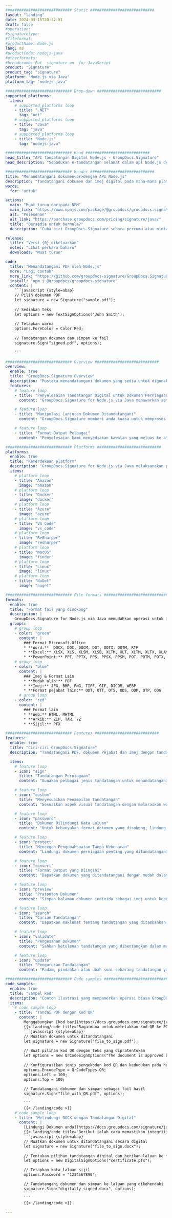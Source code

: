 ```yaml
---
############################# Static ############################
layout: "landing"
date: 2024-03-15T20:32:51
draft: false
#operation: 
#signaturetype: 
#fileformat: 
#productName: Node.js
lang: ms
#productCode: nodejs-java
#otherformats: 
#breadcrumb: Put  signature on  for JavaScript
product: "Signature"
product_tag: "signature"
platform: "Node.js via Java"
platform_tag: "nodejs-java"

############################# Drop-down ############################
supported_platforms:
  items:
    # supported_platforms loop
    - title: ".NET"
      tag: "net"
    # supported_platforms loop
    - title: "Java"
      tag: "java"
    # supported_platforms loop
    - title: "Node.js"
      tag: "nodejs-java"

############################# Head ############################
head_title: "API Tandatangan Digital Node.js - GroupDocs.Signature"
head_description: "Sepadukan e-tandatangan selamat dalam apl Node.js dengan GroupDocs.Signature. Perkemas aliran kerja menandatangani dokumen dengan mudah dan cekap."

############################# Header ############################
title: "Menandatangani dokumen<br>dengan API Node.js"
description: "Tandatangani dokumen dan imej digital pada mana-mana platform menggunakan API fleksibel dan penyelesaian berasaskan aplikasi kami untuk pengaturcara dan pengguna akhir."
words:
  for: "untuk"

actions:
  main: "Muat turun daripada NPM"
  main_link: "https://www.npmjs.com/package/@groupdocs/groupdocs.signature/"
  alt: "Pelesenan"
  alt_link: "https://purchase.groupdocs.com/pricing/signature/java/"
  title: "Bersedia untuk bermula?"
  description: "Cuba ciri GroupDocs.Signature secara percuma atau minta lesen"

release:
  title: "Versi {0} dikeluarkan"
  notes: "Lihat perkara baharu"
  downloads: "Muat turun"

code:
  title: "Menandatangani PDF oleh Node.js"
  more: "Lagi contoh"
  more_link: "https://github.com/groupdocs-signature/GroupDocs.Signature-for-Node.js-via-Java/"
  install: "npm i @groupdocs/groupdocs.signature"
  content: |
    ```javascript {style=abap}   
    // Pilih dokumen PDF
    let signature = new Signature("sample.pdf");
    
    // Sediakan teks
    let options = new TextSignOptions("John Smith");
    
    // Tetapkan warna
    options.ForeColor = Color.Red;
    
    // Tandatangan dokumen dan simpan ke fail
    signature.Sign("signed.pdf", options);
    
    ```

############################# Overview ############################
overview:
  enable: true
  title: "GroupDocs.Signature Overview"
  description: "Pustaka menandatangani dokumen yang sedia untuk digunakan dalam aplikasi Node.js"
  features:
    # feature loop
    - title: "Penyelesaian Tandatangan Digital untuk Dokumen Perniagaan dengan Node.js"
      content: "GroupDocs.Signature for Node.js via Java menawarkan set komprehensif pilihan tandatangan digital untuk PDF, dokumen Office dan imej. Teks, kod bar, imej, sijil digital dan metadata tersedia. Pemprosesan dokumen yang diperkemas memastikan kecekapan."

    # feature loop
    - title: "Manipulasi Lanjutan Dokumen Ditandatangani"
      content: "GroupDocs.Signature memberi anda kuasa untuk memproses dokumen yang ditandatangani. Cari dan sahkan tandatangan menggunakan pelbagai kriteria. Selain itu, ekstrak maklumat dokumen terperinci atau hasilkan imej pratonton halaman."

    # feature loop
    - title: "Format Output Pelbagai"
      content: "Penyelesaian kami menyediakan kawalan yang meluas ke atas format output dokumen yang ditandatangani. Letakkan tandatangan dengan tepat pada mana-mana halaman dan sesuaikan penampilannya. Simpan dokumen yang ditandatangani dalam pelbagai format yang disokong dan selamatkannya dengan kata laluan secara pilihan."

############################# Platforms ############################
platforms:
  enable: true
  title: "Kemerdekaan platform"
  description: "GroupDocs.Signature for Node.js via Java melaksanakan pemprosesan dokumen dengan pelbagai sistem pengendalian"
  items:
    # platform loop
    - title: "Amazon"
      image: "amazon"
    # platform loop
    - title: "Docker"
      image: "docker"
    # platform loop
    - title: "Azure"
      image: "azure"
    # platform loop
    - title: "VS Code"
      image: "vs_code"
    # platform loop
    - title: "ReSharper"
      image: "resharper"
    # platform loop
    - title: "macOS"
      image: "finder"
    # platform loop
    - title: "Linux"
      image: "linux"
    # platform loop
    - title: "NuGet"
      image: "nuget"

############################# File formats ############################
formats:
  enable: true
  title: "Format fail yang disokong"
  description: |
    GroupDocs.Signature for Node.js via Java memudahkan operasi untuk [format fail popular](https://docs.groupdocs.com/signature/java/supported-document-formats/).
  groups:
    # group loop
    - color: "green"
      content: |
        ### Format Microsoft Office
        * **Word:**  DOCX, DOC, DOCM, DOT, DOTX, DOTM, RTF
        * **Excel:** XLSX, XLS, XLSM, XLSB, XLTM, XLT, XLTM, XLTX, XLAM, SXC, SpreadsheetML
        * **PowerPoint:** PPT, PPTX, PPS, PPSX, PPSM, POT, POTM, POTX, PPTM
    # group loop
    - color: "blue"
      content: |
        ### Imej & Format Lain
        * **Mudah alih:** PDF
        * **Imej:** JPG, BMP, PNG, TIFF, GIF, DICOM, WEBP
        * **Format pejabat lain:** ODT, OTT, OTS, ODS, ODP, OTP, ODG
      # group loop
    - color: "red"
      content: |
        ### Format lain
        * **Web:** HTML, MHTML
        * **Arkib:** ZIP, TAR, 7Z
        * **Sijil:** PFX

############################# Features ############################
features:
  enable: true
  title: "Ciri-ciri GroupDocs.Signature"
  description: "Tandatangani PDF, dokumen Pejabat dan imej dengan tandatangan digital"

  items:
    # feature loop
    - icon: "sign"
      title: "Tandatangan Perniagaan"
      content: "Gunakan pelbagai jenis tandatangan untuk menandatangani dokumen. Letakkan tandatangan digital dengan tepat pada mana-mana lokasi halaman."

    # feature loop
    - icon: "custom"
      title: "Menyesuaikan Penampilan Tandatangan"
      content: "Sesuaikan aspek visual tandatangan dengan melaraskan warna, fon, jidar, putaran dan banyak lagi untuk mencapai hasil yang anda inginkan."

    # feature loop
    - icon: "password"
      title: "Dokumen Dilindungi Kata Laluan"
      content: "Untuk kebanyakan format dokumen yang disokong, lindungi dokumen yang ditandatangani dengan kata laluan untuk keselamatan tambahan."

    # feature loop
    - icon: "protect"
      title: "Mencegah Pengubahsuaian Tanpa Kebenaran"
      content: "Lindungi dokumen perniagaan penting yang ditandatangani dengan sijil digital daripada perubahan yang tidak dibenarkan."

    # feature loop
    - icon: "convert"
      title: "Format Output yang Diingini"
      content: "Dapatkan dokumen yang ditandatangani dengan mudah dalam sebarang format yang disokong. Tukar dokumen MS Word kepada format PDF dengan mudah."

    # feature loop
    - icon: "preview"
      title: "Pratonton Dokumen"
      content: "Simpan halaman dokumen individu sebagai imej untuk keperluan masa hadapan."

    # feature loop
    - icon: "search"
      title: "Carian Tandatangan"
      content: "Dapatkan maklumat tentang tandatangan yang ditambahkan sebelum ini dalam dokumen anda."

    # feature loop
    - icon: "validate"
      title: "Pengesahan Dokumen"
      content: "Sahkan ketulenan tandatangan yang dibentangkan dalam mana-mana dokumen."

    # feature loop
    - icon: "update"
      title: "Pengurusan Tandatangan"
      content: "Padam, pindahkan atau ubah suai sebarang tandatangan yang diletakkan pada mana-mana halaman dokumen."

############################# Code samples ############################
code_samples:
  enable: true
  title: "Sampel kod"
  description: "Contoh ilustrasi yang mempamerkan operasi biasa GroupDocs.Signature for Node.js via Java."
  items:
    # code sample loop
    - title: "Tandai PDF dengan Kod QR"
      content: |
        Menggabungkan [kod bar](https://docs.groupdocs.com/signature/java/esign-document-with-qr-code-signature/) ke dalam halaman dokumen PDF tertentu boleh menyelaraskan proses perniagaan. Bahagian ini menyediakan contoh menambah kod QR menggunakan GroupDocs.Signature for Node.js via Java.
        {{< landing/code title="Bagaimana untuk meletakkan kod QR ke PDF.">}}
        ```javascript {style=abap}
        // Muatkan dokumen untuk ditandatangani
        let signature = new Signature("file_to_sign.pdf");
        
        // Buat pilihan kod QR dengan teks yang dipratentukan
        let options = new QrCodeSignOptions("The document is approved by John Smith");
        
        // Konfigurasikan jenis pengekodan kod QR dan kedudukan pada halaman
        options.EncodeType = QrCodeTypes.QR;
        options.Left = 100;
        options.Top = 100;
            
        // Tandatangani dokumen dan simpan sebagai fail hasil
        signature.Sign("file_with_QR.pdf", options);
        
        ```
        {{< /landing/code >}}
    # code sample loop
    - title: "Melindungi DOCX dengan Tandatangan Digital"
      content: |
        [Lindungi Dokumen anda](https://docs.groupdocs.com/signature/java/esign-document-with-digital-signature/) dengan tandatangan berdasarkan sijil digital. Tandatangan digital melindungi dokumen perniagaan anda daripada perubahan kandungan.
        {{< landing/code title="Berikut ialah cara memastikan integriti dokumen.">}}
        ```javascript {style=abap}   
        // Muatkan dokumen untuk ditandatangani secara digital
        let signature = new Signature("file_to_sign.docx");
        
        // Tentukan pilihan tandatangan digital dan berikan laluan ke fail sijil
        let options = new DigitalSignOptions("certificate.pfx");

        // Tetapkan kata laluan sijil
        options.Password = "1234567890";

        // Tandatangani dokumen dan simpan ke laluan yang dikehendaki
        signature.Sign("digitally_signed.docx", options);

        ```
        {{< /landing/code >}}

---
```

